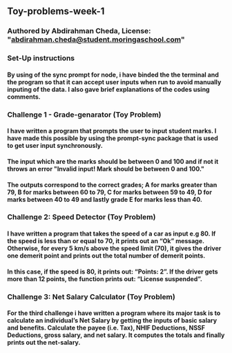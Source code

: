## Toy-problems-week-1
### Authored by Abdirahman Cheda, License: "abdirahman.cheda@student.moringaschool.com"
### Set-Up instructions
#### By using of the sync prompt for node, i have binded the the terminal and the program so that it can accept user inputs when run to avoid manually inputing of the data. I also gave brief explanations of the codes using comments.


### Challenge 1 - Grade-genarator (Toy Problem)

#### I have written a program that prompts the user to input student marks. I have made this possible by using the prompt-sync package that is used to get user input synchronously.
#### The input which are the marks should be between 0 and 100 and if not it throws an error "Invalid input! Mark should be between 0 and 100."
#### The outputs correspond to the correct grades; A for marks greater than 79, B for marks between 60 to 79, C for marks between 59 to 49, D for marks between 40 to 49 and lastly grade E for marks less than 40.


### Challenge 2: Speed Detector (Toy Problem)

#### I have written a program that takes the speed of a car as input e.g 80. If the speed is less than or equal to 70, it prints out an “Ok” message. Otherwise, for every 5 km/s above the speed limit (70), it gives the driver one demerit point and prints out the total number of demerit points.
#### In this case, if the speed is 80, it prints out: “Points: 2”. If the driver gets more than 12 points, the function prints out: “License suspended”.


### Challenge 3: Net Salary Calculator (Toy Problem)

#### For the third challenge i have written a program where its major task is to calculate an individual’s Net Salary by getting the inputs of basic salary and benefits. Calculate the payee (i.e. Tax), NHIF Deductions, NSSF Deductions, gross salary, and net salary. It computes the totals and finally prints out the net-salary.